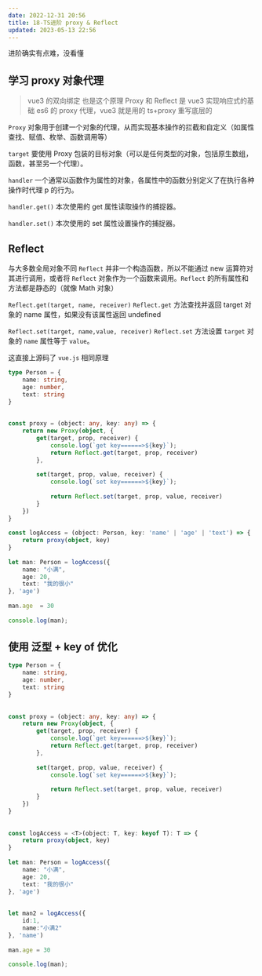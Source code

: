 ```yaml
---
date: 2022-12-31 20:56
title: 18-TS进阶 proxy & Reflect
updated: 2023-05-13 22:56
---
```


进阶确实有点难，没看懂

## 学习 proxy 对象代理

> vue3 的双向绑定 也是这个原理
> Proxy 和 Reflect 是 vue3 实现响应式的基础
> es6 的 proxy 代理，vue3 就是用的 ts+proxy 重写底层的

`Proxy` 对象用于创建一个对象的代理，从而实现基本操作的拦截和自定义（如属性查找、赋值、枚举、函数调用等）

`target`
要使用 Proxy 包装的目标对象（可以是任何类型的对象，包括原生数组，函数，甚至另一个代理）。

`handler`
一个通常以函数作为属性的对象，各属性中的函数分别定义了在执行各种操作时代理 p 的行为。

`handler.get()` 本次使用的 get
属性读取操作的捕捉器。

`handler.set()` 本次使用的 set
属性设置操作的捕捉器。

## Reflect

与大多数全局对象不同 `Reflect` 并非一个构造函数，所以不能通过 new 运算符对其进行调用，或者将 `Reflect` 对象作为一个函数来调用。`Reflect` 的所有属性和方法都是静态的（就像 Math 对象）

`Reflect.get(target, name, receiver)`
`Reflect.get` 方法查找并返回 target 对象的 name 属性，如果没有该属性返回 undefined

`Reflect.set(target, name,value, receiver)`
`Reflect.set` 方法设置 `target` 对象的 `name` 属性等于 `value`。

这直接上源码了 `vue.js` 相同原理
```ts
type Person = {
    name: string,
    age: number,
    text: string
}
 
 
const proxy = (object: any, key: any) => {
    return new Proxy(object, {
        get(target, prop, receiver) {
            console.log(`get key======>${key}`);
            return Reflect.get(target, prop, receiver)
        },
 
        set(target, prop, value, receiver) {
            console.log(`set key======>${key}`);
 
            return Reflect.set(target, prop, value, receiver)
        }
    })
}
 
const logAccess = (object: Person, key: 'name' | 'age' | 'text') => {
    return proxy(object, key)
}
 
let man: Person = logAccess({
    name: "小满",
    age: 20,
    text: "我的很小"
}, 'age')
 
man.age  = 30
 
console.log(man);
```

## 使用 泛型 + key of 优化

```ts
type Person = {
    name: string,
    age: number,
    text: string
}
 
 
const proxy = (object: any, key: any) => {
    return new Proxy(object, {
        get(target, prop, receiver) {
            console.log(`get key======>${key}`);
            return Reflect.get(target, prop, receiver)
        },
 
        set(target, prop, value, receiver) {
            console.log(`set key======>${key}`);
 
            return Reflect.set(target, prop, value, receiver)
        }
    })
}
 
 
const logAccess = <T>(object: T, key: keyof T): T => {
    return proxy(object, key)
}
 
let man: Person = logAccess({
    name: "小满",
    age: 20,
    text: "我的很小"
}, 'age')
 
 
let man2 = logAccess({
    id:1,
    name:"小满2"
}, 'name')
 
man.age = 30
 
console.log(man);
```